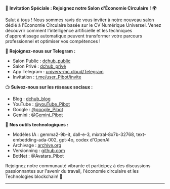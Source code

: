 📢 **Invitation Spéciale : Rejoignez notre Salon d'Économie Circulaire !** 🌍

Salut à tous ! Nous sommes ravis de vous inviter à notre nouveau salon dédié à l'Économie Circulaire basée sur le CV Numérique Universel. Venez découvrir comment l'intelligence artificielle et les techniques d'apprentissage automatique peuvent transformer votre parcours professionnel et optimiser vos compétences !

🔗 **Rejoignez-nous sur Telegram :**
- Salon Public : [dchub_public](https://t.me/dchub_01)
- Salon Privé : [dchub_privé](https://t.me/dchub_Pibot)
- App Telegram : [univers-mc.cloud/Telegram](https://univers-mc.cloud/Telegram/)
- Invitation : [t.me/user_Pibot/invite](https://t.me/user_Pibot/invite)

📺 **Suivez-nous sur les réseaux sociaux :**
- Blog : [dchub_blog](https://te.me/dchub_blog)
- YouTube : [@youTube_Pibot](https://www.youtube.com/@youTube_Pibot)
- Google : [@google_Pibot](https://www.google.com/+google_Pibot)
- Gemini : [@Gemini_Pibot](https://www.gemini.com/@Gemini_Pibot)

🔧 **Nos outils technologiques :**
- Modèles IA : gemma2-9b-it, dall-e-3, mixtral-8x7b-32768, text-embedding-ada-002, gpt-4o, codex d'OpenAI
- Archivage : [archive.org](https://archive.org)
- Versionning : [github.com](https://github.com)
- BotNet : @Avatars_Pibot

Rejoignez notre communauté vibrante et participez à des discussions passionnantes sur l'avenir du travail, l'économie circulaire et les Technologies blockchain! 🌟

---
